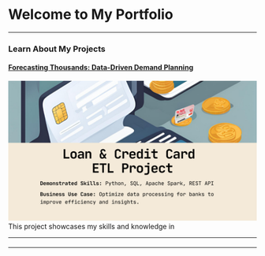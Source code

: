 
# Welcome to My Portfolio

---
### Learn About My Projects
#### [Forecasting Thousands: Data-Driven Demand Planning]([https://larrychencode.github.io/](https://www.linkedin.com/pulse/loan-credit-card-etl-project-larry-chen-liqne/))
[<img src="./images/Loan And Credit Card ETL Project.png?raw=true"/>](https://www.linkedin.com/pulse/loan-credit-card-etl-project-larry-chen-liqne/)
This project showcases my skills and knowledge in 

---
#### 

---




